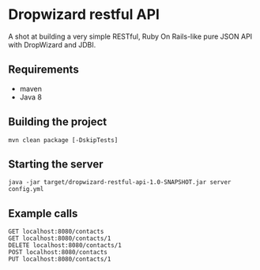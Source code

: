 # Dropwizard restful API

A shot at building a very simple RESTful, Ruby On Rails-like pure JSON API with DropWizard and JDBI.

## Requirements
- maven
- Java 8

## Building the project
`mvn clean package [-DskipTests]`

## Starting the server
`java -jar target/dropwizard-restful-api-1.0-SNAPSHOT.jar server config.yml`

## Example calls
```
GET localhost:8080/contacts
GET localhost:8080/contacts/1
DELETE localhost:8080/contacts/1
POST localhost:8080/contacts
PUT localhost:8080/contacts/1
```